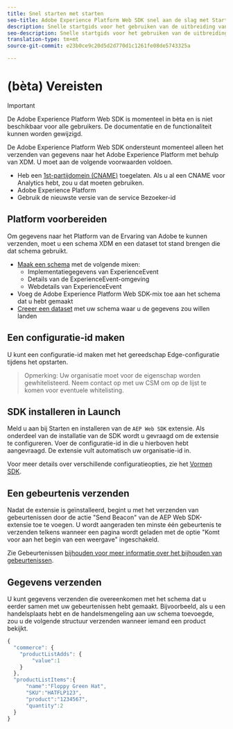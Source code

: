 ```yaml
---
title: Snel starten met starten
seo-title: Adobe Experience Platform Web SDK snel aan de slag met Starten
description: Snelle startgids voor het gebruiken van de uitbreiding van SDK van het Platform van de Ervaring om gegevens te verzamelen
seo-description: Snelle startgids voor het gebruiken van de uitbreiding van SDK van het Platform van de Ervaring om gegevens te verzamelen
translation-type: tm+mt
source-git-commit: e23b0ce9c20d5d2d770d1c1261fe08de5743325a

---
```



# (bèta) Vereisten

>[!IMPORTANT]
>
>De Adobe Experience Platform Web SDK is momenteel in bèta en is niet beschikbaar voor alle gebruikers. De documentatie en de functionaliteit kunnen worden gewijzigd.

De Adobe Experience Platform Web SDK ondersteunt momenteel alleen het verzenden van gegevens naar het Adobe Experience Platform met behulp van XDM. U moet aan de volgende voorwaarden voldoen.

- Heb een [1st-partijdomein (CNAME)](https://docs.adobe.com/content/help/en/core-services/interface/ec-cookies/cookies-first-party.html) toegelaten. Als u al een CNAME voor Analytics hebt, zou u dat moeten gebruiken.
- Adobe Experience Platform
- Gebruik de nieuwste versie van de service Bezoeker-id

## Platform voorbereiden

Om gegevens naar het Platform van de Ervaring van Adobe te kunnen verzenden, moet u een schema XDM en een dataset tot stand brengen die dat schema gebruikt.

- [Maak een schema](../../xdm/tutorials/create-schema-ui.md) met de volgende mixen:
   - Implementatiegegevens van ExperienceEvent
   - Details van de ExperienceEvent-omgeving
   - Webdetails van ExperienceEvent
- Voeg de Adobe Experience Platform Web SDK-mix toe aan het schema dat u hebt gemaakt
- [Creeer een dataset](https://platform.adobe.com/dataset/overview) met uw schema waar u de gegevens zou willen landen

## Een configuratie-id maken

U kunt een configuratie-id maken met het gereedschap [](../fundamentals/edge-configuration.md) Edge-configuratie tijdens het opstarten.

>Opmerking: Uw organisatie moet voor de eigenschap worden gewhitelisteerd. Neem contact op met uw CSM om op de lijst te komen voor eventuele whitelisting.

## SDK installeren in Launch

Meld u aan bij Starten en installeren van de `AEP Web SDK` extensie. Als onderdeel van de installatie van de SDK wordt u gevraagd om de extensie te configureren. Voer de configuratie-id in die u hierboven hebt aangevraagd. De extensie vult automatisch uw organisatie-id in.

Voor meer details over verschillende configuratieopties, zie het [Vormen SDK](../fundamentals/configuring-the-sdk.md).

## Een gebeurtenis verzenden

Nadat de extensie is geïnstalleerd, begint u met het verzenden van gebeurtenissen door de actie &quot;Send Beacon&quot; van de AEP Web SDK-extensie toe te voegen. U wordt aangeraden ten minste één gebeurtenis te verzenden telkens wanneer een pagina wordt geladen met de optie &quot;Komt voor aan het begin van een weergave&quot; ingeschakeld.

Zie Gebeurtenissen [bijhouden voor meer informatie over het bijhouden van gebeurtenissen](../fundamentals/tracking-events.md).

## Gegevens verzenden

U kunt gegevens verzenden die overeenkomen met het schema dat u eerder samen met uw gebeurtenissen hebt gemaakt. Bijvoorbeeld, als u een handelsplaats hebt en de handelsmengeling aan uw schema toevoegde, zou u de volgende structuur verzenden wanneer iemand een product bekijkt.

```javascript
{
  "commerce": {
    "productListAdds": {
        "value":1
    }
  },
  "productListItems":{
      "name":"Floppy Green Hat",
      "SKU":"HATFLP123",
      "product":"1234567",
      "quantity":2
  }
}
```
